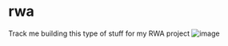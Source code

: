 # rwa

Track me building this type of stuff for my RWA project
![image](https://github.com/user-attachments/assets/44817dbc-e27c-4680-bb90-6043d58a9a64)
